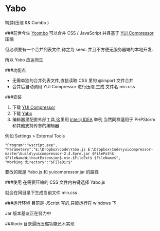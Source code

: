 Yabo
====

鸭脖(压缩 &amp;&amp; Combo )

###前世今生
[Ycombo](https://github.com/nqdeng/YCombo) 可以合并 CSS / JavaScript 并且基于 [YUI Compressor](https://github.com/yui/yuicompressor) 压缩

但必须要有一个合并列表文件,称之为 seed. 并且不方便无服务器端的本地开发.

所以 Yabo 应运而生

###功能点
* 无需单独的合并列表文件,直接读取 CSS 里的 @import 文件合并
* 合并后自动调用 YUI Compressor 进行压缩,生成 文件名.min.css

###安装
1. 下载 [YUI Compressor](https://github.com/yui/yuicompressor)
2. 下载 [Yabo](https://github.com/damao/Yabo/downloads)
3. 编辑器里配置外部工具,这里用 [Intellij IDEA](https://github.com/damao/Intellij-IDEA-F2E) 举例,当然同样适用于 PHPStorm 和其他支持传参的编辑器

例如
	Settings > External Tools

	"Program":"wscript.exe",
	"Parameters":"E:\Dropbox\Code\Yabo.js E:\Dropbox\Code\yuicompressor-master\build\yuicompressor-2.4.8pre.jar $FilePath$ $FileNameWithoutExtension$.min.$FileExt$ $FileName$",
	"Working directory":"$FileDir$"

要改的就是 Yabo.js 和 yuicompressor.jar 的路径

###使用
在需要压缩的 CSS 文件内右键选择 Yabo.js

就会在同目录下生成当前文件.min.css

###运行环境
目前是 JScript 写的,只能运行在 windows 下

Jar 版本基友正在努力中

###todo
目录遍历压缩功能还木实现